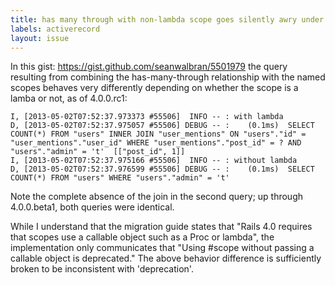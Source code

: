 ```yaml
---
title: has many through with non-lambda scope goes silently awry under activerecord 4.0.0.rc1
labels: activerecord
layout: issue
---
```


In this gist: https://gist.github.com/seanwalbran/5501979
the query resulting from combining the has-many-through relationship with the named scopes behaves very differently depending on whether the scope is a lamba or not, as of 4.0.0.rc1:

```
I, [2013-05-02T07:52:37.973373 #55506]  INFO -- : with lambda
D, [2013-05-02T07:52:37.975057 #55506] DEBUG -- :    (0.1ms)  SELECT COUNT(*) FROM "users" INNER JOIN "user_mentions" ON "users"."id" = "user_mentions"."user_id" WHERE "user_mentions"."post_id" = ? AND "users"."admin" = 't'  [["post_id", 1]]
I, [2013-05-02T07:52:37.975166 #55506]  INFO -- : without lambda
D, [2013-05-02T07:52:37.976599 #55506] DEBUG -- :    (0.1ms)  SELECT COUNT(*) FROM "users" WHERE "users"."admin" = 't'
```

Note the complete absence of the join in the second query; up through 4.0.0.beta1, both queries were identical.

While I understand that the migration guide states that "Rails 4.0 requires that scopes use a callable object such as a Proc or lambda", the implementation only communicates that "Using #scope without passing a callable object is deprecated."  The above behavior difference is sufficiently broken to be inconsistent with 'deprecation'.

